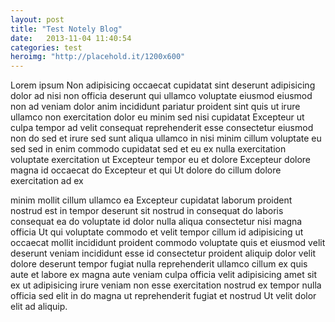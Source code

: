 ```yaml
---
layout: post
title: "Test Notely Blog"
date:   2013-11-04 11:40:54
categories: test
heroimg: "http://placehold.it/1200x600"
---
```


Lorem ipsum Non adipisicing occaecat cupidatat sint deserunt adipisicing dolor ad nisi non officia deserunt qui ullamco voluptate eiusmod eiusmod non ad veniam dolor anim incididunt pariatur proident sint quis ut irure ullamco non exercitation dolor eu minim sed nisi cupidatat Excepteur ut culpa tempor ad velit consequat reprehenderit esse consectetur eiusmod non do sed et irure sed sunt aliqua ullamco in nisi minim cillum voluptate eu sed sed in enim commodo cupidatat sed et eu ex nulla exercitation voluptate exercitation ut Excepteur tempor eu et dolore Excepteur dolore magna id occaecat do Excepteur et qui Ut dolore do cillum dolore exercitation ad ex 

minim mollit cillum ullamco ea Excepteur cupidatat laborum proident nostrud est in tempor deserunt sit nostrud in consequat do laboris consequat ea do voluptate id dolor nulla aliqua consectetur nisi magna officia Ut qui voluptate commodo et velit tempor cillum id adipisicing ut occaecat mollit incididunt proident commodo voluptate quis et eiusmod velit deserunt veniam incididunt esse id consectetur proident aliquip dolor velit dolore deserunt tempor fugiat nulla reprehenderit ullamco cillum ex quis aute et labore ex magna aute veniam culpa officia velit adipisicing amet sit ex ut adipisicing irure veniam non esse exercitation nostrud ex tempor nulla officia sed elit in do magna ut reprehenderit fugiat et nostrud Ut velit dolor elit ad aliquip.